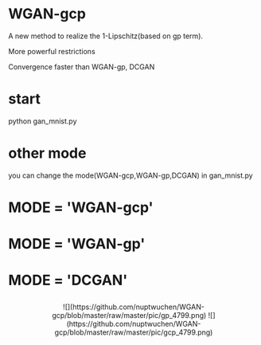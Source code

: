 # WGAN-gcp
A new method to realize the 1-Lipschitz(based on gp term).</p>
More powerful restrictions</p>
Convergence faster than WGAN-gp, DCGAN</p>

# start
python gan_mnist.py</p>

# other mode 
you can change the mode(WGAN-gcp,WGAN-gp,DCGAN) in gan_mnist.py</p>
# MODE = 'WGAN-gcp'</p>
# MODE = 'WGAN-gp'</p>
# MODE = 'DCGAN'</p>
<center class="half">
    ![](https://github.com/nuptwuchen/WGAN-gcp/blob/master/raw/master/pic/gp_4799.png)
    ![](https://github.com/nuptwuchen/WGAN-gcp/blob/master/raw/master/pic/gcp_4799.png)
</center>



